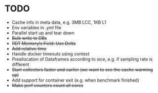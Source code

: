 # TODO
- Cache info in meta data, e.g. 3MB LCC, 1KB L1
- Env variables in .yml file
- Parallel start up and tear down
- ~~Bulk write to DBs~~
- ~~RDT Memory/s Field: Use Delta~~
- ~~Add relative time~~
- Handle docker timeouts using context
- Preallocation of Dataframes according to sice, e.g. if sampling rate is different
- ~~Start collectors faster and earlier (we want to see the cache warming up)~~
- Add support for container exit (e.g. when benchmark finished)
- ~~Make perf counters count all cores~~